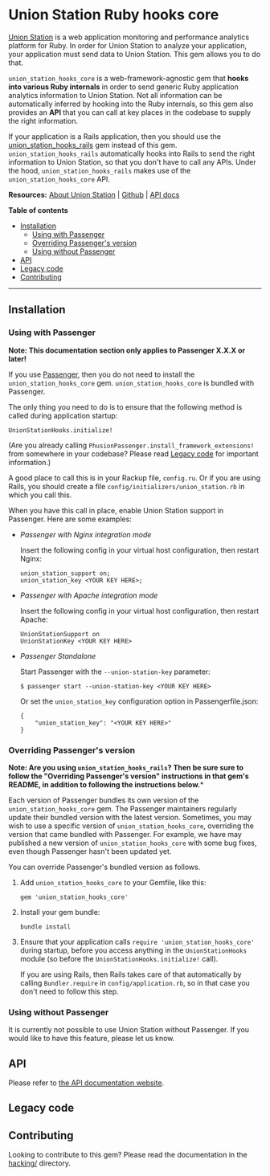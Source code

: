 # Union Station Ruby hooks core

[Union Station](https://www.unionstationapp.com) is a web application monitoring and performance analytics platform for Ruby. In order for Union Station to analyze your application, your application must send data to Union Station. This gem allows you to do that.

`union_station_hooks_core` is a web-framework-agnostic gem that **hooks into various Ruby internals** in order to send generic Ruby application analytics information to Union Station. Not all information can be automatically inferred by hooking into the Ruby internals, so this gem also provides an **API** that you can call at key places in the codebase to supply the right information.

If your application is a Rails application, then you should use the [union_station_hooks_rails](https://github.com/phusion/union_station_hooks_core) gem instead of this gem. `union_station_hooks_rails` automatically hooks into Rails to send the right information to Union Station, so that you don't have to call any APIs. Under the hood, `union_station_hooks_rails` makes use of the `union_station_hooks_core` API.

**Resources:** [About Union Station](https://www.unionstationapp.com) | [Github](https://github.com/phusion/union_station_hooks_core) | [API docs](http://www.rubydoc.info/github/phusion/union_station_hooks_core/)

**Table of contents**

 * [Installation](#installation)
   - [Using with Passenger](#using-with-passenger)
   - [Overriding Passenger's version](#overriding-passengers-version)
   - [Using without Passenger](#using-without-passenger)
 * [API](#api)
 * [Legacy code](#legacy-code)
 * [Contributing](contributing)

---

<a name="installation"></a>

## Installation

<a name="using-with-passenger"></a>

### Using with Passenger

**Note: This documentation section only applies to Passenger X.X.X or later!**

If you use [Passenger](https://www.phusionpassenger.com/), then you do not need to install the `union_station_hooks_core` gem. `union_station_hooks_core` is bundled with Passenger.

The only thing you need to do is to ensure that the following method is called during application startup:

    UnionStationHooks.initialize!

(Are you already calling `PhusionPassenger.install_framework_extensions!` from somewhere in your codebase? Please read [Legacy code](#legacy-code) for important information.)

A good place to call this is in your Rackup file, `config.ru`. Or if you are using Rails, you should create a file `config/initializers/union_station.rb` in which you call this.

When you have this call in place, enable Union Station support in Passenger. Here are some examples:

 * _Passenger with Nginx integration mode_<br>

   Insert the following config in your virtual host configuration, then restart Nginx:

       union_station_support on;
       union_station_key <YOUR KEY HERE>;

 * _Passenger with Apache integration mode_<br>

   Insert the following config in your virtual host configuration, then restart Apache:

       UnionStationSupport on
       UnionStationKey <YOUR KEY HERE>

 * _Passenger Standalone_<br>

   Start Passenger with the `--union-station-key` parameter:

       $ passenger start --union-station-key <YOUR KEY HERE>

   Or set the `union_station_key` configuration option in Passengerfile.json:

       {
           "union_station_key": "<YOUR KEY HERE>"
       }

<a name="overriding-passengers-version"></a>

### Overriding Passenger's version

**Note: Are you using `union_station_hooks_rails`? Then be sure sure to follow the "Overriding Passenger's version" instructions in that gem's README, in addition to following the instructions below.***

Each version of Passenger bundles its own version of the `union_station_hooks_core` gem. The Passenger maintainers regularly update their bundled version with the latest version. Sometimes, you may wish to use a specific version of `union_station_hooks_core`, overriding the version that came bundled with Passenger. For example, we have may published a new version of `union_station_hooks_core` with some bug fixes, even though Passenger hasn't been updated yet.

You can override Passenger's bundled version as follows.

 1. Add `union_station_hooks_core` to your Gemfile, like this:

        gem 'union_station_hooks_core'

 2. Install your gem bundle:

        bundle install

 3. Ensure that your application calls `require 'union_station_hooks_core'` during startup, before you access anything in the `UnionStationHooks` module (so before the `UnionStationHooks.initialize!` call).

    If you are using Rails, then Rails takes care of that automatically by calling `Bundler.require` in `config/application.rb`, so in that case you don't need to follow this step.

<a name="using-without-passenger"></a>

### Using without Passenger

It is currently not possible to use Union Station without Passenger. If you would like to have this feature, please let us know.

<a name="api"></a>

## API

Please refer to [the API documentation website](http://www.rubydoc.info/github/phusion/union_station_hooks_core/).

<a name="legacy-code"></a>

## Legacy code

<a name="contributing"></a>

## Contributing

Looking to contribute to this gem? Please read the documentation in the [hacking/](https://github.com/phusion/union_station_hooks_core/blob/master/hacking) directory.
